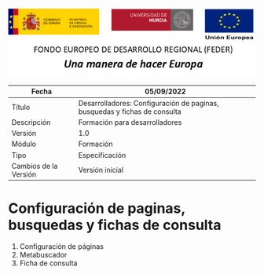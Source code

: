![](../Docs/media/CabeceraDocumentosMD.png)

| Fecha                 | 05/09/2022                                |
| --------------------- | ---------------------------------------- |
| Título                | Desarrolladores: Configuración de paginas, busquedas y fichas de consulta|
| Descripción           | Formación para desarrolladores |
| Versión               | 1.0                                      |
| Módulo                | Formación                            |
| Tipo                  | Especificación                           |
| Cambios de la Versión | Versión inicial                          |

# Configuración de paginas, busquedas y fichas de consulta

 1. Configuración de páginas
 2. Metabuscador
 3. Ficha de consulta
